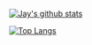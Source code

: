 [![Jay's github stats](https://github-readme-stats.vercel.app/api?username=patel999jay)](https://github.com/anuraghazra/github-readme-stats&show_icons=true&theme=Gradient)

[![Top Langs](https://github-readme-stats.vercel.app/api/top-langs/?username=patel999jay&langs_count=5&layout=compact)](https://github.com/anuraghazra/github-readme-stats)



<!--
**patel999jay/patel999jay** is a ✨ _special_ ✨ repository because its `README.md` (this file) appears on your GitHub profile.

Here are some ideas to get you started:

- 🔭 I’m currently working on ...
- 🌱 I’m currently learning ...
- 👯 I’m looking to collaborate on ...
- 🤔 I’m looking for help with ...
- 💬 Ask me about ...
- 📫 How to reach me: ...
- 😄 Pronouns: ...
- ⚡ Fun fact: ...
-->
